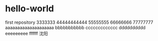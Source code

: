 # hello-world
first repository
3333333
44444444444
55555555
66666666
77777777
aaaaaaaaaaaaaaaaaaaa
bbbbbbbbbbb
ccccccccccccc
dddddddddd
eeeeeeeee
ffffff
沈阳
